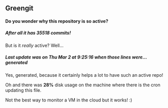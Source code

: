 ## Greengit

#### Do you wonder why this repository is so active?

##### After all it has 35518 commits!

But is it *really* active? Well...

##### Last update was on Thu Mar 2 at 9:25:16 when those lines were... generated

Yes, generated, because it certainly helps a lot to have such an active repo!

Oh and there was **28%** disk usage on the machine
where there is the cron updating this file.

Not the best way to monitor a VM in the cloud but it works! :)
